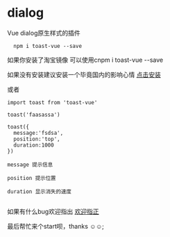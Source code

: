 # dialog 
Vue dialog原生样式的插件<br/>


```
  npm i toast-vue --save

```

 
  如果你安装了淘宝镜像 可以使用cnpm i toast-vue --save <br/>


  如果没有安装建议安装一个毕竟国内的影响心情 [点击安装](https://npm.taobao.org/)

 或者

```
import toast from 'toast-vue'

toast('faasassa')

toast({
  message:'fsdsa',
  position:'top',
  duration:1000
})

message 提示信息

position 提示位置

duration 显示消失的速度
```


```

```




 如果有什么bug欢迎指出  [欢迎指正](https://github.com/zhanglongdream/toast/issues/5)

  
   最后帮忙来个start呗，thanks ☺☺;
